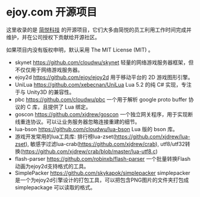 ejoy.com 开源项目
===========

这里收录的是 [简悦科技](http://ejoy.com) 的开源项目，它们大多由简悦的员工利用工作时间完成并维护，并在公司授权下贡献给开源社区。

如果项目内没有版权申明，默认采用 The MIT License (MIT) 。

* skynet https://github.com/cloudwu/skynet 轻量的网络游戏服务器框架，但不仅仅用于网络游戏服务器。
* ejoy2d https://github.com/ejoy/ejoy2d 用于移动平台的 2D 游戏图形引擎。
* UniLua https://github.com/xebecnan/UniLua Lua 5.2 的纯 C# 实现，专注于与 Unity3D 的兼容性。
* pbc https://github.com/cloudwu/pbc 一个用于解析 google proto buffer 协议的 C 库，且提供了 Lua 绑定。
* goscon https://github.com/xjdrew/goscon 一个独立网关程序，用于实现断线重连协议。可以让业务服务器忽略连接重建的细节。
* lua-bson https://github.com/cloudwu/lua-bson Lua 版的 bson 库。
* 游戏开发常用的lua工具库: 排行榜lua-zset(https://github.com/xjdrew/lua-zset), 敏感字过滤lua-crab(https://github.com/xjdrew/crab), utf8/utf32转换(https://github.com/xjdrew/crab/blob/master/lua-utf8.c)
* flash-parser https://github.com/robinxb/flash-parser 一个批量转换Flash动画为ejoy2d支持格式的工具。
* SimplePacker https://github.com/skykapok/simplepacker simplepacker是一个为ejoy2d引擎设计的打包工具，可以把包含PNG图片的文件夹打包成 simplepackage 可以读取的格式。

